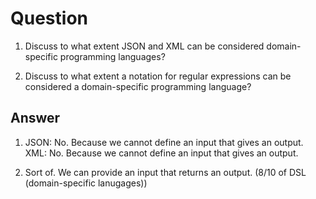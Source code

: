 # Question
1. Discuss to what extent JSON and XML can be considered domain-specific programming languages?

2. Discuss to what extent a notation for regular expressions can be considered a domain-specific programming language?

## Answer
1. JSON: No. Because we cannot define an input that gives an output.\
XML: No. Because we cannot define an input that gives an output.

2. Sort of. We can provide an input that returns an output. (8/10 of DSL (domain-specific lanugages))